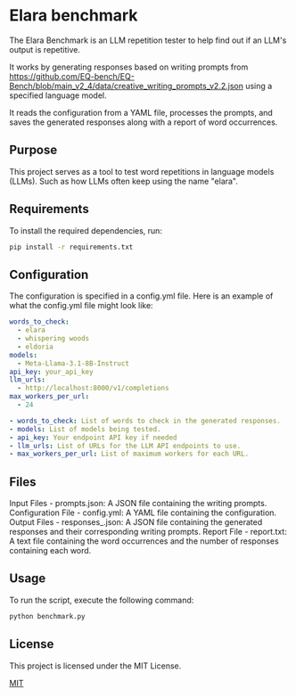 # Elara benchmark

The Elara Benchmark is an LLM repetition tester to help find out if an LLM's output is repetitive.

It works by generating responses based on writing prompts from https://github.com/EQ-bench/EQ-Bench/blob/main_v2_4/data/creative_writing_prompts_v2.2.json using a specified language model. 

It reads the configuration from a YAML file, processes the prompts, and saves the generated responses along with a report of word occurrences.

## Purpose

This project serves as a tool to test word repetitions in language models (LLMs). Such as how LLMs often keep using the name "elara".

## Requirements

To install the required dependencies, run:

```bash
pip install -r requirements.txt
```
## Configuration

The configuration is specified in a config.yml file. Here is an example of what the config.yml file might look like:

```yaml
words_to_check:
  - elara
  - whispering woods
  - eldoria
models: 
  - Meta-Llama-3.1-8B-Instruct
api_key: your_api_key
llm_urls:
  - http://localhost:8000/v1/completions
max_workers_per_url:
  - 24

- words_to_check: List of words to check in the generated responses.
- models: List of models being tested.
- api_key: Your endpoint API key if needed
- llm_urls: List of URLs for the LLM API endpoints to use.
- max_workers_per_url: List of maximum workers for each URL.

```
## Files

Input Files - prompts.json: A JSON file containing the writing prompts.
Configuration File - config.yml: A YAML file containing the configuration.
Output Files - responses_<model>.json: A JSON file containing the generated responses and their corresponding writing prompts.
Report File - report.txt: A text file containing the word occurrences and the number of responses containing each word.

## Usage 

To run the script, execute the following command:

```bash
python benchmark.py
```

## License

This project is licensed under the MIT License.

[MIT](https://choosealicense.com/licenses/mit/)
